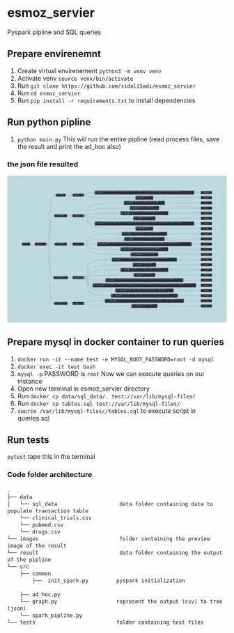 # esmoz_servier 
Pyspark pipline and SQL queries

## Prepare envirenemnt
1. Create virtual envirenement `python3 -m venv venv`
2. Activate venv `source venv/bin/activate`
3. Run `git clone https://github.com/sidaliSadi/esmoz_servier`
4. Run `cd esmoz_servier`
5. Run `pip install -r requirements.txt` to install dependencies

## Run python pipline 
1. `python main.py` This will run the entire pipline (read process files, save the result and print the ad_hoc also)
### the json file resulted
![Employee data](images/output_result.png?raw=true "json file as tree")

## Prepare mysql in docker container to run queries
1. `docker run -it --name test -e MYSQL_ROOT_PASSWORD=root -d mysql`
2. `docker exec -it test bash`
3. `mysql -p` PASSWORD is `root` Now we can execute queries on our instance
4. Open new terminal in esmoz_servier directory
5. Run `docker cp data/sql_data/. test://var/lib/mysql-files/`
6. Run `docker cp tables.sql test://var/lib/mysql-files/`
7. `source /var/lib/mysql-files//tables.sql` to execute script in queries.sql

## Run tests
`pytest` tape this in the terminal


### Code folder architecture
```
.
├── data
│   └── sql_data                    data folder containing data to populate transaction table
    └── clinical_trials.csv         
    └── pubmed.csv
    └── drugs.csv 
└── images                          folder containing the preview image of the result  
└── result                          data folder containing the output of the pipline 
└── src
    ├── common
        ├──  init_spark.py         pyspark initialization

    ├── ad_hoc.py                  
    └── graph.py                   represent the output (csv) to tree (json)
    └── spark_pipline.py     
└── tests                          folder containing test files      
```